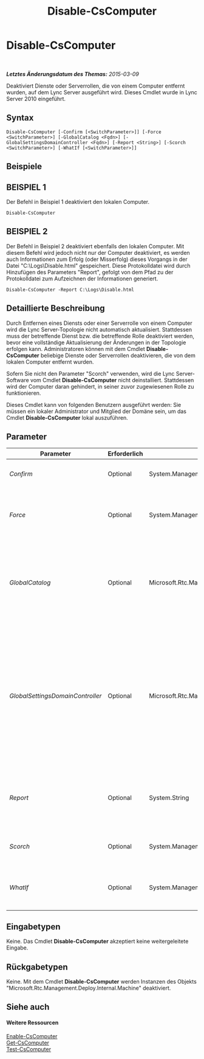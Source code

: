 ﻿---
title: Disable-CsComputer
TOCTitle: Disable-CsComputer
ms:assetid: e64128f1-2b53-4569-bf37-90cbbba01b36
ms:mtpsurl: https://technet.microsoft.com/de-de/library/Gg399023(v=OCS.15)
ms:contentKeyID: 49295728
ms.date: 05/19/2016
mtps_version: v=OCS.15
ms.translationtype: HT
---

# Disable-CsComputer

 

_**Letztes Änderungsdatum des Themas:** 2015-03-09_

Deaktiviert Dienste oder Serverrollen, die von einem Computer entfernt wurden, auf dem Lync Server ausgeführt wird. Dieses Cmdlet wurde in Lync Server 2010 eingeführt.

## Syntax

    Disable-CsComputer [-Confirm [<SwitchParameter>]] [-Force <SwitchParameter>] [-GlobalCatalog <Fqdn>] [-GlobalSettingsDomainController <Fqdn>] [-Report <String>] [-Scorch <SwitchParameter>] [-WhatIf [<SwitchParameter>]]

## Beispiele

## BEISPIEL 1

Der Befehl in Beispiel 1 deaktiviert den lokalen Computer.

    Disable-CsComputer 

## BEISPIEL 2

Der Befehl in Beispiel 2 deaktiviert ebenfalls den lokalen Computer. Mit diesem Befehl wird jedoch nicht nur der Computer deaktiviert, es werden auch Informationen zum Erfolg (oder Misserfolg) dieses Vorgangs in der Datei "C:\\Logs\\Disable.html" gespeichert. Diese Protokolldatei wird durch Hinzufügen des Parameters "Report", gefolgt von dem Pfad zu der Protokolldatei zum Aufzeichnen der Informationen generiert.

    Disable-CsComputer -Report C:\Logs\Disable.html

## Detaillierte Beschreibung

Durch Entfernen eines Diensts oder einer Serverrolle von einem Computer wird die Lync Server-Topologie nicht automatisch aktualisiert. Stattdessen muss der betreffende Dienst bzw. die betreffende Rolle deaktiviert werden, bevor eine vollständige Aktualisierung der Änderungen in der Topologie erfolgen kann. Administratoren können mit dem Cmdlet **Disable-CsComputer** beliebige Dienste oder Serverrollen deaktivieren, die von dem lokalen Computer entfernt wurden.

Sofern Sie nicht den Parameter "Scorch" verwenden, wird die Lync Server-Software vom Cmdlet **Disable-CsComputer** nicht deinstalliert. Stattdessen wird der Computer daran gehindert, in seiner zuvor zugewiesenen Rolle zu funktionieren.

Dieses Cmdlet kann von folgenden Benutzern ausgeführt werden: Sie müssen ein lokaler Administrator und Mitglied der Domäne sein, um das Cmdlet **Disable-CsComputer** lokal auszuführen.

## Parameter


<table>
<colgroup>
<col style="width: 25%" />
<col style="width: 25%" />
<col style="width: 25%" />
<col style="width: 25%" />
</colgroup>
<thead>
<tr class="header">
<th>Parameter</th>
<th>Erforderlich</th>
<th>Typ</th>
<th>Beschreibung</th>
</tr>
</thead>
<tbody>
<tr class="odd">
<td><p><em>Confirm</em></p></td>
<td><p>Optional</p></td>
<td><p>System.Management.Automation.SwitchParameter</p></td>
<td><p>Fordert Sie vor der Ausführung des Befehls zum Bestätigen auf.</p></td>
</tr>
<tr class="even">
<td><p><em>Force</em></p></td>
<td><p>Optional</p></td>
<td><p>System.Management.Automation.SwitchParameter</p></td>
<td><p>Unterdrückt die Anzeige von Meldungen bei nicht schwerwiegenden Fehlern, die beim Ausführen des Befehls auftreten können.</p></td>
</tr>
<tr class="odd">
<td><p><em>GlobalCatalog</em></p></td>
<td><p>Optional</p></td>
<td><p>Microsoft.Rtc.Management.Deploy.Fqdn</p></td>
<td><p>Vollqualifizierter Domänenname (FQDN) eines globalen Katalogservers in Ihrer Domäne. Dieser Parameter ist nicht erforderlich, wenn das Cmdlet <strong>Disable-CsComputer</strong> auf einem Computer ausgeführt wird, für den ein Konto in der Domäne vorhanden ist.</p></td>
</tr>
<tr class="even">
<td><p><em>GlobalSettingsDomainController</em></p></td>
<td><p>Optional</p></td>
<td><p>Microsoft.Rtc.Management.Deploy.Fqdn</p></td>
<td><p>FQDN eines Domänencontrollers, auf dem die globalen Einstellungen gespeichert sind. Wenn die globalen Einstellungen im Systemcontainer von Active Directory-Domänendienste gespeichert sind, muss dieser Parameter auf den Stammdomänencontroller verweisen. Wenn die globalen Einstellungen im Konfigurationscontainer gespeichert sind, kann jeder Domänencontroller verwendet werden, und dieser Parameter kann ausgelassen werden.</p></td>
</tr>
<tr class="odd">
<td><p><em>Report</em></p></td>
<td><p>Optional</p></td>
<td><p>System.String</p></td>
<td><p>Ermöglicht es Ihnen, einen Dateipfad für die bei der Ausführung des Cmdlets erstellte Protokolldatei anzugeben. Beispiel: -Report &quot;C:\Logs\DisableComputer.html&quot;</p></td>
</tr>
<tr class="even">
<td><p><em>Scorch</em></p></td>
<td><p>Optional</p></td>
<td><p>System.Management.Automation.SwitchParameter</p></td>
<td><p>Deinstalliert alle Lync Server-Dienste und Serverrollen für den lokalen Computer.</p></td>
</tr>
<tr class="odd">
<td><p><em>WhatIf</em></p></td>
<td><p>Optional</p></td>
<td><p>System.Management.Automation.SwitchParameter</p></td>
<td><p>Beschreibt die Auswirkungen einer Ausführung des Befehls, ohne den Befehl tatsächlich auszuführen.</p></td>
</tr>
</tbody>
</table>


## Eingabetypen

Keine. Das Cmdlet **Disable-CsComputer** akzeptiert keine weitergeleitete Eingabe.

## Rückgabetypen

Keine. Mit dem Cmdlet **Disable-CsComputer** werden Instanzen des Objekts "Microsoft.Rtc.Management.Deploy.Internal.Machine" deaktiviert.

## Siehe auch

#### Weitere Ressourcen

[Enable-CsComputer](enable-cscomputer.md)  
[Get-CsComputer](get-cscomputer.md)  
[Test-CsComputer](test-cscomputer.md)

